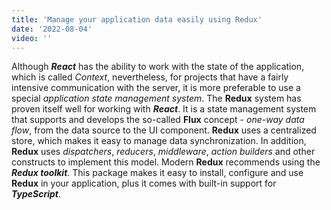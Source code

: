 ```yaml
---
title: 'Manage your application data easily using Redux'
date: '2022-08-04'
video: ''
---
```


Although ***React*** has the ability to work with the state of the application, which is called _Context_, nevertheless, for projects that have a fairly intensive communication with the server, it is more preferable to use a special _application state management system_.
The **Redux** system has proven itself well for working with ***React***. It is a state management system that supports and develops the so-called **Flux** concept - _one-way data flow_, from the data source to the UI component.
**Redux** uses a centralized store, which makes it easy to manage data synchronization. In addition, **Redux** uses _dispatchers_, _reducers_, _middleware_, _action builders_ and other constructs to implement this model.
Modern **Redux** recommends using the ***Redux toolkit***. This package makes it easy to install, configure and use **Redux** in your application, plus it comes with built-in support for ***TypeScript***.